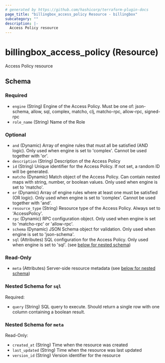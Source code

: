 ```yaml
---
# generated by https://github.com/hashicorp/terraform-plugin-docs
page_title: "billingbox_access_policy Resource - billingbox"
subcategory: ""
description: |-
  Access Policy resource
---
```


# billingbox_access_policy (Resource)

Access Policy resource



<!-- schema generated by tfplugindocs -->
## Schema

### Required

- `engine` (String) Engine of the Access Policy. Must be one of: json-schema, allow, sql, complex, matcho, clj, matcho-rpc, allow-rpc, signed-rpc
- `role_name` (String) Name of the Role

### Optional

- `and` (Dynamic) Array of engine rules that must all be satisfied (AND logic). Only used when engine is set to 'complex'. Cannot be used together with 'or'.
- `description` (String) Description of the Access Policy
- `id` (String) Unique identifier for the Access Policy. If not set, a random ID will be generated.
- `matcho` (Dynamic) Match object of the Access Policy. Can contain nested maps with string, number, or boolean values. Only used when engine is set to 'matcho'.
- `or` (Dynamic) Array of engine rules where at least one must be satisfied (OR logic). Only used when engine is set to 'complex'. Cannot be used together with 'and'.
- `resource_type` (String) Resource type of the Access Policy. Always set to 'AccessPolicy'.
- `rpc` (Dynamic) RPC configuration object. Only used when engine is set to 'matcho-rpc' or 'allow-rpc'.
- `schema` (Dynamic) JSON Schema object for validation. Only used when engine is set to 'json-schema'.
- `sql` (Attributes) SQL configuration for the Access Policy. Only used when engine is set to 'sql'. (see [below for nested schema](#nestedatt--sql))

### Read-Only

- `meta` (Attributes) Server-side resource metadata (see [below for nested schema](#nestedatt--meta))

<a id="nestedatt--sql"></a>
### Nested Schema for `sql`

Required:

- `query` (String) SQL query to execute. Should return a single row with one column containing a boolean result.


<a id="nestedatt--meta"></a>
### Nested Schema for `meta`

Read-Only:

- `created_at` (String) Time when the resource was created
- `last_updated` (String) Time when the resource was last updated
- `version_id` (String) Version identifier for the resource
